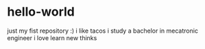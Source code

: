 # hello-world
just my fist repository :)
i like tacos
i study a bachelor in mecatronic engineer
i love learn new thinks 
